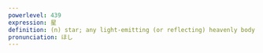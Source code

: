 ```yaml
---
powerlevel: 439
expression: 星
definition: (n) star; any light-emitting (or reflecting) heavenly body (except for the sun and the moon); suspect (police slang); (P)
pronunciation: ほし
---
```

